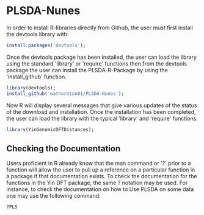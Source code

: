 # PLSDA-Nunes

In order to install R-libraries directly from Github, the user must first install the devtools library with: 
```r
install.packages('devtools'); 
```
Once the devtools package has been installed, the user can load the library using the standard 'library' or 'require' functions
then from the devtools package the user can install the PLSDA-R-Package by using the 'install_github' function. 
```r
library(devtools);
install_github('mathornton01/PLSDA-Nunes'); 
```
Now R will display several messages that give various updates of the status of the download and installation.  Once the installation 
has been completed, the user can load the library with the typical 'library' and 'require' functions. 
```r
library(YinGenomicDFTDistances); 
```

## Checking the Documentation 

Users proficient in R already know that the man command or '?' prior to a function will allow the user to pull up a reference on 
a particular function in a package if that documentation exists.  To check the documentation for the functions in the Yin DFT 
package, the same ? notation may be used.  For instance, to check the documentation on how to Use PLSDA on some data
one may use the following command: 

```r
?PLS
``` 
